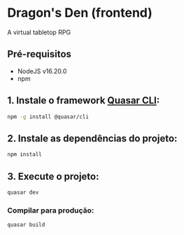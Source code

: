 # Dragon's Den (frontend)

A virtual tabletop RPG

## Pré-requisitos
- NodeJS v16.20.0
- npm

## 1. Instale o framework [Quasar CLI](https://v1.quasar.dev/quasar-cli/installation):
```bash
npm -g install @quasar/cli
```

## 2. Instale as dependências do projeto:
```bash
npm install
```

## 3. Execute o projeto:
```bash
quasar dev
```

### Compilar para produção:
```bash
quasar build
```
